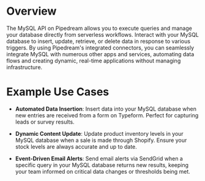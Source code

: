 # Overview

The MySQL API on Pipedream allows you to execute queries and manage your database directly from serverless workflows. Interact with your MySQL database to insert, update, retrieve, or delete data in response to various triggers. By using Pipedream's integrated connectors, you can seamlessly integrate MySQL with numerous other apps and services, automating data flows and creating dynamic, real-time applications without managing infrastructure.

# Example Use Cases

- **Automated Data Insertion**: Insert data into your MySQL database when new entries are received from a form on Typeform. Perfect for capturing leads or survey results.

- **Dynamic Content Update**: Update product inventory levels in your MySQL database when a sale is made through Shopify. Ensure your stock levels are always accurate and up to date.

- **Event-Driven Email Alerts**: Send email alerts via SendGrid when a specific query in your MySQL database returns new results, keeping your team informed on critical data changes or thresholds being met.
